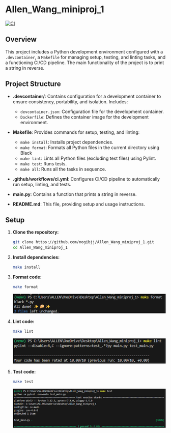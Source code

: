 # Allen_Wang_miniproj_1

[![CI](https://github.com/nogibjj/Allen_Wang_miniproj_1/actions/workflows/CICD.yml/badge.svg)](https://github.com/nogibjj/Allen_Wang_miniproj_1/actions/workflows/CICD.yml)

## Overview

This project includes a Python development environment configured with a `.devcontainer`, a `Makefile` for managing setup, testing, and linting tasks, and a functioning CI/CD pipeline. The main functionality of the project is to print a string in reverse.

## Project Structure

- **.devcontainer/**: Contains configuration for a development container to ensure consistency, portability, and isolation. Includes:
  - `devcontainer.json`: Configuration file for the development container.
  - `Dockerfile`: Defines the container image for the development environment.

- **Makefile**: Provides commands for setup, testing, and linting:
  - `make install`: Installs project dependencies.
  - `make format`: Formats all Python files in the current directory using Black
  - `make lint`: Lints all Python files (excluding test files) using Pylint.
  - `make test`: Runs tests.
  - `make all`: Runs all the tasks in sequence.

- **.github/workflows/ci.yml**: Configures CI/CD pipeline to automatically run setup, linting, and tests.

- **main.py**: Contains a function that prints a string in reverse.

- **README.md**: This file, providing setup and usage instructions.

## Setup

1. **Clone the repository:**

    ```bash
    git clone https://github.com/nogibjj/Allen_Wang_miniproj_1.git
    cd Allen_Wang_miniproj_1
    ```

2. **Install dependencies:**

    ```bash
    make install
    ```

3. **Format code:**

    ```bash
    make format
    ```
    ![Alt text](format.png)
4. **Lint code:**

    ```bash
    make lint
    ```
   ![Alt text](lint.png)
5. **Test code:**

    ```bash
    make test
    ```
   ![Alt text](test.png)
